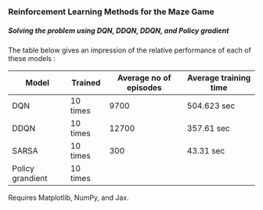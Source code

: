 ### Reinforcement Learning Methods for the Maze Game

##### Solving the problem using DQN, DDQN, DDQN, and Policy gradient

The table below gives an impression of the relative performance of each of these models :

| Model | Trained | Average no of episodes | Average training time |
| --- | --- | --- | --- | 
| DQN | 10 times | 9700 | 504.623 sec |
| DDQN  | 10 times | 12700 | 357.61 sec |
|SARSA  | 10 times |   300    |   43.31 sec         |
|Policy grandient| 10 times|     |          |

Requires Matplotlib, NumPy, and Jax.
